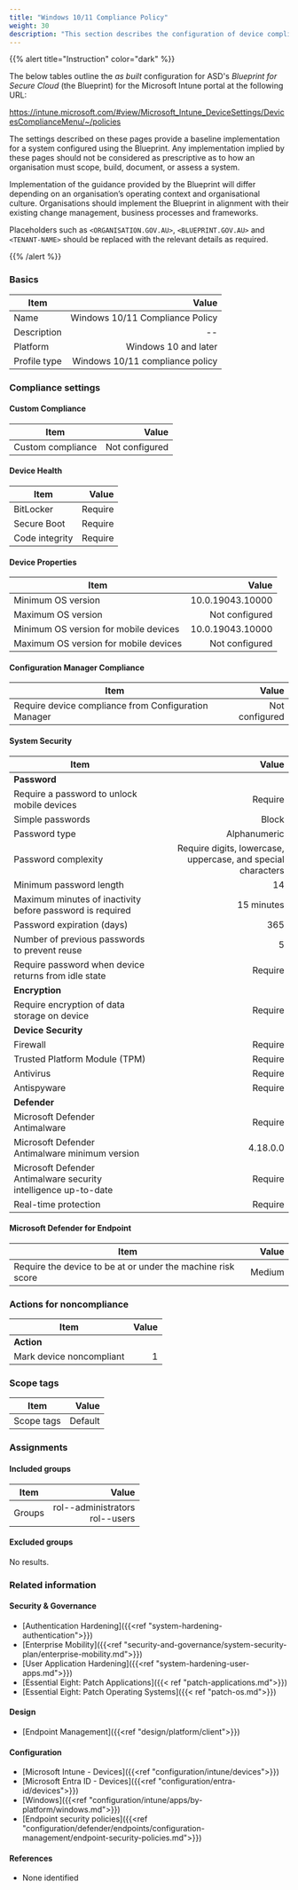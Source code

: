 ```yaml
---
title: "Windows 10/11 Compliance Policy"
weight: 30
description: "This section describes the configuration of device compliance policies within Microsoft Intune associated with systems built according to the guidance provided by ASD's Blueprint for Secure Cloud."
---
```


{{% alert title="Instruction" color="dark" %}}
 
The below tables outline the *as built* configuration for ASD's *Blueprint for Secure Cloud* (the Blueprint) for the Microsoft Intune portal at the following URL:

https://intune.microsoft.com/#view/Microsoft_Intune_DeviceSettings/DevicesComplianceMenu/~/policies
 
The settings described on these pages provide a baseline implementation for a system configured using the Blueprint. Any implementation implied by these pages should not be considered as prescriptive as to how an organisation must scope, build, document, or assess a system.

Implementation of the guidance provided by the Blueprint will differ depending on an organisation’s operating context and organisational culture. Organisations should implement the Blueprint in alignment with their existing change management, business processes and frameworks.

Placeholders such as `<ORGANISATION.GOV.AU>`, `<BLUEPRINT.GOV.AU>` and `<TENANT-NAME>` should be replaced with the relevant details as required.
 
{{% /alert %}}

### Basics

| Item         |                           Value |
| ------------ | ------------------------------: |
| Name         | Windows 10/11 Compliance Policy |
| Description  |                              -- |
| Platform     |            Windows 10 and later |
| Profile type | Windows 10/11 compliance policy |

### Compliance settings

#### Custom Compliance

| Item              |          Value |
| ----------------- | -------------: |
| Custom compliance | Not configured |

#### Device Health

| Item           |   Value |
| -------------- | ------: |
| BitLocker      | Require |
| Secure Boot    | Require |
| Code integrity | Require |

#### Device Properties

| Item                                  |            Value |
| ------------------------------------- | ---------------: |
| Minimum OS version                    | 10.0.19043.10000 |
| Maximum OS version                    |   Not configured |
| Minimum OS version for mobile devices | 10.0.19043.10000 |
| Maximum OS version for mobile devices |   Not configured |

#### Configuration Manager Compliance

| Item                                                 |          Value |
| ---------------------------------------------------- | -------------: |
| Require device compliance from Configuration Manager | Not configured |

#### System Security

| Item                                                            |                                                        Value |
| --------------------------------------------------------------- | -----------------------------------------------------------: |
| **Password**                                                    |                                                              |
| Require a password to unlock mobile devices                     |                                                      Require |
| Simple passwords                                                |                                                        Block |
| Password type                                                   |                                                 Alphanumeric |
| Password complexity                                             | Require digits, lowercase, uppercase, and special characters |
| Minimum password length                                         |                                                           14 |
| Maximum minutes of inactivity before password is required       |                                                   15 minutes |
| Password expiration (days)                                      |                                                          365 |
| Number of previous passwords to prevent reuse                   |                                                            5 |
| Require password when device returns from idle state            |                                                      Require |
| **Encryption**                                                  |                                                              |
| Require encryption of data storage on device                    |                                                      Require |
| **Device Security**                                             |                                                              |
| Firewall                                                        |                                                      Require |
| Trusted Platform Module (TPM)                                   |                                                      Require |
| Antivirus                                                       |                                                      Require |
| Antispyware                                                     |                                                      Require |
| **Defender**                                                    |                                                              |
| Microsoft Defender Antimalware                                  |                                                      Require |
| Microsoft Defender Antimalware minimum version                  |                                                     4.18.0.0 |
| Microsoft Defender Antimalware security intelligence up-to-date |                                                      Require |
| Real-time protection                                            |                                                      Require |

#### Microsoft Defender for Endpoint

| Item                                                        |  Value |
| ----------------------------------------------------------- | -----: |
| Require the device to be at or under the machine risk score | Medium |

### Actions for noncompliance

| Item                     | Value |
| ------------------------ | ----: |
| **Action**               |       |
| Mark device noncompliant |     1 |

### Scope tags

| Item       |   Value |
| ---------- | ------: |
| Scope tags | Default |

### Assignments

#### Included groups

| Item   |                                       Value |
| ------ | ------------------------------------------: |
| Groups | rol-<org>-administrators<br>rol-<org>-users |

#### Excluded groups

No results.

### Related information

#### Security & Governance

* [Authentication Hardening]({{<ref "system-hardening-authentication">}}) 
* [Enterprise Mobility]({{<ref "security-and-governance/system-security-plan/enterprise-mobility.md">}})
* [User Application Hardening]({{<ref "system-hardening-user-apps.md">}})
* [Essential Eight: Patch Applications]({{< ref "patch-applications.md">}})
* [Essential Eight: Patch Operating Systems]({{< ref "patch-os.md">}})
  
#### Design

* [Endpoint Management]({{<ref "design/platform/client">}})


#### Configuration

* [Microsoft Intune - Devices]({{<ref "configuration/intune/devices">}})
* [Microsoft Entra ID - Devices]({{<ref "configuration/entra-id/devices">}})
* [Windows]({{<ref "configuration/intune/apps/by-platform/windows.md">}})
* [Endpoint security policies]({{<ref "configuration/defender/endpoints/configuration-management/endpoint-security-policies.md">}})

#### References

* None identified



